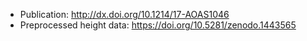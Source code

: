 - Publication: http://dx.doi.org/10.1214/17-AOAS1046
- Preprocessed height data: https://doi.org/10.5281/zenodo.1443565  
